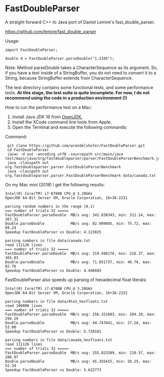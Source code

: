 # FastDoubleParser

A straight forward C++ to Java port of Daniel Lemire's fast_double_parser.

https://github.com/lemire/fast_double_parser

Usage:

    import FastDoubleParser;

    double d = FastDoubleParser.parseDouble("1.2345");

Note: Method parseDouble takes a CharacterSequence as its argument. So, if you have a text inside of a StringBuffer, you
do not need to convert it to a String, because StringBuffer extends from CharacterSequence.

The test directory contains some functional tests, and some performance tests.
**At this stage, the test suite is quite incomplete. 
For now, I do not recommend using the code in a production environment (!)**

How to run the performance test on a Mac:

1. Install Java JDK 16 from [OpenJDK.](https://jdk.java.net/16/)
2. Install the XCode command line tools from Apple.
3. Open the Terminal and execute the following commands: 


Command:

     git clone https://github.com/wrandelshofer/FastDoubleParser.git
     cd FastDoubleParser 
     javac -d out -encoding utf8 -sourcepath src/main/java test/main/java/org/fastdoubleparser/parser/FastDoubleParserBenchmark.java 
     java -classpath out org.fastdoubleparser.parser.FastDoubleParserBenchmark 
     java -classpath out org.fastdoubleparser.parser.FastDoubleParserBenchmark data/canada.txt

On my Mac mini (2018) I get the following results:

    Intel(R) Core(TM) i7-8700B CPU @ 3.20GHz
    OpenJDK 64-Bit Server VM, Oracle Corporation, 16+36-2231

    parsing random numbers in the range [0,1)
    === number of trials 32 =====
    FastDoubleParser.parseDouble  MB/s avg: 341.838343, min: 311.14, max: 367.31
    Double.parseDouble            MB/s avg: 82.909605, min: 75.72, max: 89.24
    Speedup FastDoubleParser vs Double: 4.123025

    parsing numbers in file data/canada.txt
    read 111126 lines
    === number of trials 32 =====
    FastDoubleParser.parseDouble  MB/s avg: 319.496176, min: 216.37, max: 365.83
    Double.parseDouble            MB/s avg: 71.851737, min: 46.78, max: 82.76
    Speedup FastDoubleParser vs Double: 4.446603

FastDoubleParser also speeds up parsing of hexadecimal float literals:

    Intel(R) Core(TM) i7-8700B CPU @ 3.20GHz
    OpenJDK 64-Bit Server VM, Oracle Corporation, 16+36-2231

    parsing numbers in file data/0to1_hexfloats.txt
    read 100000 lines
    === number of trials 32 =====
    FastDoubleParser.parseDouble  MB/s avg: 256.321683, min: 204.29, max: 294.19
    Double.parseDouble            MB/s avg: 44.747641, min: 27.28, max: 53.00
    Speedup FastDoubleParser vs Double: 5.728161

    parsing numbers in file data/canada_hexfloats.txt
    read 111126 lines
    === number of trials 32 =====
    FastDoubleParser.parseDouble  MB/s avg: 255.023209, min: 210.57, max: 286.97
    Double.parseDouble            MB/s avg: 45.355415, min: 26.25, max: 52.34
    Speedup FastDoubleParser vs Double: 5.622773

